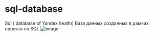 # sql-database
Sql ( database of Yandex health)
База данных созданных в рамках проекта по SQL 
![image](https://github.com/user-attachments/assets/713921a8-1b50-4623-9dee-5390a7be3311)
